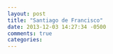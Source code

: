 ```yaml
---
layout: post
title: "Santiago de Francisco"
date: 2013-12-03 14:27:34 -0500
comments: true
categories: 
---
```

